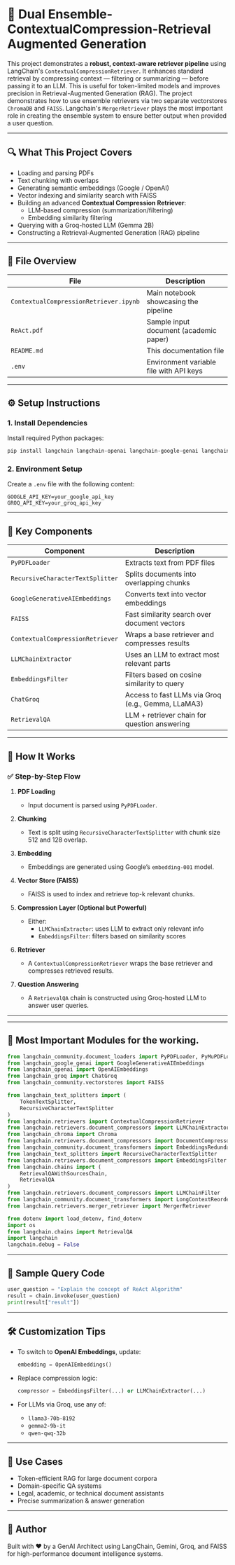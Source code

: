 # 🧠 Dual Ensemble-ContextualCompression-Retrieval Augmented Generation

This project demonstrates a **robust, context-aware retriever pipeline** using LangChain's `ContextualCompressionRetriever`. It enhances standard retrieval by compressing context — filtering or summarizing — before passing it to an LLM. This is useful for token-limited models and improves precision in Retrieval-Augmented Generation (RAG). The project demonstrates how to use ensemble retrievers via two separate vectorstores `ChromaDB` and `FAISS`. Langchain's `MergerRetriever` plays the most important role in creating the ensemble system to ensure better output when provided a user question.

---

## 🔍 What This Project Covers

- Loading and parsing PDFs
- Text chunking with overlaps
- Generating semantic embeddings (Google / OpenAI)
- Vector indexing and similarity search with FAISS
- Building an advanced **Contextual Compression Retriever**:
  - LLM-based compression (summarization/filtering)
  - Embedding similarity filtering
- Querying with a Groq-hosted LLM (Gemma 2B)
- Constructing a Retrieval-Augmented Generation (RAG) pipeline

---

## 📂 File Overview

| File | Description |
|------|-------------|
| `ContextualCompressionRetriever.ipynb` | Main notebook showcasing the pipeline |
| `ReAct.pdf` | Sample input document (academic paper) |
| `README.md` | This documentation file |
| `.env` | Environment variable file with API keys |

---

## ⚙️ Setup Instructions

### 1. Install Dependencies

Install required Python packages:

```bash
pip install langchain langchain-openai langchain-google-genai langchain-community langchain-groq python-dotenv faiss-cpu
```

### 2. Environment Setup

Create a `.env` file with the following content:

```env
GOOGLE_API_KEY=your_google_api_key
GROQ_API_KEY=your_groq_api_key
```

---

## 🧠 Key Components

| Component | Description |
|----------|-------------|
| `PyPDFLoader` | Extracts text from PDF files |
| `RecursiveCharacterTextSplitter` | Splits documents into overlapping chunks |
| `GoogleGenerativeAIEmbeddings` | Converts text into vector embeddings |
| `FAISS` | Fast similarity search over document vectors |
| `ContextualCompressionRetriever` | Wraps a base retriever and compresses results |
| `LLMChainExtractor` | Uses an LLM to extract most relevant parts |
| `EmbeddingsFilter` | Filters based on cosine similarity to query |
| `ChatGroq` | Access to fast LLMs via Groq (e.g., Gemma, LLaMA3) |
| `RetrievalQA` | LLM + retriever chain for question answering |

---

## 🚀 How It Works

### ✅ Step-by-Step Flow

1. **PDF Loading**
   - Input document is parsed using `PyPDFLoader`.

2. **Chunking**
   - Text is split using `RecursiveCharacterTextSplitter` with chunk size 512 and 128 overlap.

3. **Embedding**
   - Embeddings are generated using Google’s `embedding-001` model.

4. **Vector Store (FAISS)**
   - FAISS is used to index and retrieve top-k relevant chunks.

5. **Compression Layer (Optional but Powerful)**
   - Either:
     - `LLMChainExtractor`: uses LLM to extract only relevant info
     - `EmbeddingsFilter`: filters based on similarity scores

6. **Retriever**
   - A `ContextualCompressionRetriever` wraps the base retriever and compresses retrieved results.

7. **Question Answering**
   - A `RetrievalQA` chain is constructed using Groq-hosted LLM to answer user queries.

---
---

## 🧪 Most Important Modules for the working.

```python
from langchain_community.document_loaders import PyPDFLoader, PyMuPDFLoader
from langchain_google_genai import GoogleGenerativeAIEmbeddings
from langchain_openai import OpenAIEmbeddings
from langchain_groq import ChatGroq
from langchain_community.vectorstores import FAISS

from langchain_text_splitters import (
    TokenTextSplitter, 
    RecursiveCharacterTextSplitter
)
from langchain.retrievers import ContextualCompressionRetriever
from langchain.retrievers.document_compressors import LLMChainExtractor
from langchain_chroma import Chroma
from langchain.retrievers.document_compressors import DocumentCompressorPipeline
from langchain_community.document_transformers import EmbeddingsRedundantFilter
from langchain_text_splitters import RecursiveCharacterTextSplitter
from langchain.retrievers.document_compressors import EmbeddingsFilter
from langchain.chains import (
    RetrievalQAWithSourcesChain, 
    RetrievalQA
)
from langchain.retrievers.document_compressors import LLMChainFilter
from langchain_community.document_transformers import LongContextReorder
from langchain.retrievers.merger_retriever import MergerRetriever

from dotenv import load_dotenv, find_dotenv
import os
from langchain.chains import RetrievalQA
import langchain
langchain.debug = False
```

---
## 🧪 Sample Query Code

```python
user_question = "Explain the concept of ReAct Algorithm"
result = chain.invoke(user_question)
print(result["result"])
```

---

## 🛠️ Customization Tips

- To switch to **OpenAI Embeddings**, update:
  ```python
  embedding = OpenAIEmbeddings()
  ```
- Replace compression logic:
  ```python
  compressor = EmbeddingsFilter(...) or LLMChainExtractor(...)
  ```

- For LLMs via Groq, use any of:
  - `llama3-70b-8192`
  - `gemma2-9b-it`
  - `qwen-qwq-32b`

---

## 📌 Use Cases

- Token-efficient RAG for large document corpora
- Domain-specific QA systems
- Legal, academic, or technical document assistants
- Precise summarization & answer generation

---

## 🧠 Author

Built with ❤️ by a GenAI Architect using LangChain, Gemini, Groq, and FAISS for high-performance document intelligence systems.

